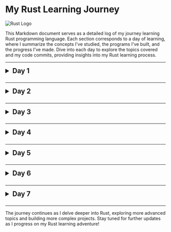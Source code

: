 # My Rust Learning Journey

![Rust Logo](https://raw.githubusercontent.com/lecepin/rust-logo/5bcf63a2e8ad83cacdfe37880c060f71e608d2db/images/1660286946670.svg)

This Markdown document serves as a detailed log of my journey learning Rust programming language. Each section corresponds to a day of learning, where I summarize the concepts I've studied, the programs I've built, and the progress I've made. Dive into each day to explore the topics covered and my code commits, providing insights into my Rust learning process.


---

<details>
<summary style = "font-size: 1.5em; 
    margin: 0.5em 0;"><strong> Day 1 </strong></summary>

Today, I started my journey in Rust by learning the basics of the language. I learned about Rust syntax, basic data types, and how to write simple programs.

One of the first programs I created is a guessing game. In this game, the user enters a number, and the program generates a random number. The user's number is then compared with the randomly generated number to determine if they've guessed correctly.


</details>

---
<details>
<summary style = "font-size: 1.5em; 
    margin: 0.5em 0;"><strong> Day 2 </strong></summary>

Today, I delved into one of the core concepts of Rust programming: ownership and borrowing.

In Rust, ownership rules ensure memory safety without the need for a garbage collector. I learned that every value in Rust has a variable that's called its owner. There can only be one owner at a time, and when the owner goes out of scope, the value will be dropped.

I also learned about borrowing in Rust, which allows multiple parts of the code to access data without needing to copy it into multiple places. Borrowing can be done either immutably or mutably, and Rust's compiler ensures that there are no data races or dangling pointers.

Understanding ownership and borrowing is crucial for writing safe and efficient Rust code. I practiced creating programs that leverage these concepts to manage memory effectively and prevent common pitfalls like memory leaks and data races.

</details>

---
<details>

<summary style = "font-size: 1.5em; 
    margin: 0.5em 0;"><strong> Day 3 </strong></summary>

Today, I explored Rust's rich type system by learning about enums and structs.

Enums, short for enumerations, allow me to define a type by enumerating its possible variants. This is particularly useful for representing concepts that can take on a limited set of values. I learned how to define and use enums in Rust, including pattern matching to handle different variants.

Additionally, I delved into structs, which are used to create custom data types by bundling together multiple pieces of data into a single compound type. Structs allow me to define the structure of my data and provide methods to operate on that data.

By mastering enums and structs, I gained a deeper understanding of how to model real-world problems and organize data effectively in Rust programs.
</details>

---
<details>

<summary style = "font-size: 1.5em; 
    margin: 0.5em 0;"><strong> Day 4 </strong></summary>

Today, I delved into two important topics in Rust: pattern matching and traits.

### Creating a Simple Markup Language

I created a simple markup language in Rust that performs text transformation based on certain symbols:
- Text within `^` is converted to uppercase.
- Text within `_` is converted to lowercase.
- Text within `#` is ignored.

### Learning About Traits
I also learned about traits in Rust, which define shared behavior for types. Traits allow me to define methods that types must implement, enabling code reuse and polymorphism.

By understanding pattern matching and traits, I gained powerful tools for writing expressive and reusable code in Rust.
</details>

---
<details>

<summary style = "font-size: 1.5em; 
    margin: 0.5em 0;"><strong> Day 5 </strong></summary>

Today, I explored two powerful concepts in Rust: generics and dynamic dispatch.

### Understanding Generics

Generics in Rust allow me to write code that can work with any type. By abstracting over types, I can write functions, structs, and enums that are more flexible and reusable.

Here's a simple example of a generic function that swaps the values of two variables:

```rust
fn swap<T>(a: &mut T, b: &mut T) {
    std::mem::swap(a, b);
}

fn main() {
    let mut x = 5;
    let mut y = 10;
    println!("Before swap: x = {}, y = {}", x, y);
    swap(&mut x, &mut y);
    println!("After swap: x = {}, y = {}", x, y);
}
```
### Exploring Dynamic Dispatch
Dynamic dispatch allows me to write code that operates on different types without knowing the exact type at compile time. This is achieved through trait objects, which enable runtime polymorphism.

Here's an example of using dynamic dispatch with trait objects:

```rust
trait Animal {
    fn sound(&self);
}

struct Dog;
impl Animal for Dog {
    fn sound(&self) {
        println!("Woof!");
    }
}

struct Cat;
impl Animal for Cat {
    fn sound(&self) {
        println!("Meow!");
    }
}

fn make_sound(animal: &dyn Animal) {
    animal.sound();
}

fn main() {
    let dog = Dog;
    let cat = Cat;
    make_sound(&dog);
    make_sound(&cat);
}
```
By learning about generics and dynamic dispatch, I gained the ability to write more flexible and versatile code in Rust.
</details>

---
<details>

<summary style = "font-size: 1.5em; 
    margin: 0.5em 0;"><strong> Day 6 </strong></summary>

Today, I delved into two important concepts in Rust: closures and iterators.

### Understanding Closures

Closures are anonymous functions that can capture variables from their surrounding environment. They are a powerful tool for writing concise and expressive code in Rust.

Here's an example of a closure that adds two numbers together:

```rust
fn main() {
    let add = |a, b| a + b;
    let result = add(3, 5);
    println!("Result: {}", result);
}
```
Closures can capture variables from their environment, allowing for flexible and reusable code. They can also be stored in variables or passed as arguments to other functions.

### Exploring Iterators
Iterators provide a way to traverse and process elements in a collection in a sequential manner. They are a fundamental part of Rust's standard library and are used extensively in Rust code.

Here's an example of using iterators to find the sum of numbers in a vector:

```rust 
fn main() {
    let numbers = vec![1, 2, 3, 4, 5];
    let sum: i32 = numbers.iter().sum();
    println!("Sum: {}", sum);
}
```
Iterators in Rust are lazy, meaning they only perform operations when needed. This allows for efficient and composable code.

By learning about closures and iterators, I gained powerful tools for working with data and writing functional-style code in Rust.
</details>

---

<details>
<summary style = "font-size: 1.5em; 
    margin: 0.5em 0;"> <strong> Day 7 </strong></summary>

Today, I delved into several important concepts in Rust: `map`, `fold`, `filter`, and parallel iterators using the Rayon crate.

### Exploring map, fold, and filter

`map`, `fold`, and `filter` are fundamental functions provided by iterators in Rust. They allow for efficient and expressive manipulation of collections.

Here's a brief overview of each function:
- `map`: Transforms each element in a collection according to a specified function.
- `fold`: Accumulates the elements of a collection into a single value by applying a combining function.
- `filter`: Selects elements from a collection that satisfy a specified predicate function.

Here's an example of using `map`, `fold`, and `filter` to perform various operations on a vector:

```rust
fn main() {
    let numbers = vec![1, 2, 3, 4, 5];

    // Using map to square each number
    let squared_numbers: Vec<_> = numbers.iter().map(|&x| x * x).collect();
    println!("Squared Numbers: {:?}", squared_numbers);

    // Using fold to find the sum of numbers
    let sum: i32 = numbers.iter().fold(0, |acc, &x| acc + x);
    println!("Sum: {}", sum);

    // Using filter to select even numbers
    let even_numbers: Vec<_> = numbers.iter().filter(|&x| x % 2 == 0).collect();
    println!("Even Numbers: {:?}", even_numbers);
}
```

### Using Rayon for Parallel Iterators
Rayon is a high-performance parallel iterator library for Rust that allows for easy parallelization of computation across multiple threads.

By leveraging Rayon's parallel iterators, I was able to significantly improve the performance of my computation by utilizing multiple CPU cores.

</details>

---

The journey continues as I delve deeper into Rust, exploring more advanced topics and building more complex projects. Stay tuned for further updates as I progress on my Rust learning adventure!
